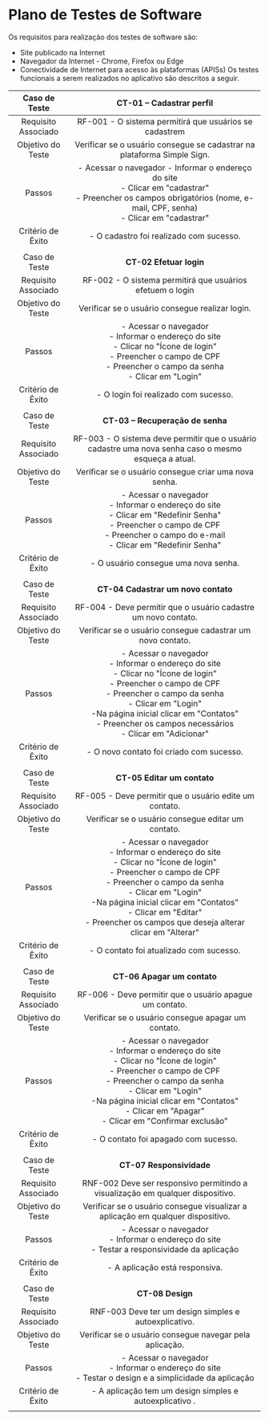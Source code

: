 # Plano de Testes de Software

Os requisitos para realização dos testes de software são:
* Site publicado na Internet
* Navegador da Internet - Chrome, Firefox ou Edge
* Conectividade de Internet para acesso às plataformas (APISs)
Os testes funcionais a serem realizados no aplicativo são descritos a seguir.

| Caso de Teste 	| **CT-01 – Cadastrar perfil** 	|
|:---:	|:---:	|
|	Requisito Associado 	| RF-001 - O sistema permitirá que usuários se cadastrem |
| Objetivo do Teste 	| Verificar se o usuário consegue se cadastrar na plataforma Simple Sign. |
| Passos 	| - Acessar o navegador - Informar o endereço do site <br> - Clicar em "cadastrar" <br> - Preencher os campos obrigatórios (nome, e-mail, CPF, senha) <br> - Clicar em "cadastrar" |
|Critério de Êxito | - O cadastro foi realizado com sucesso. |
|  	|  	|
| Caso de Teste 	| **CT-02  Efetuar login**	|
|Requisito Associado | RF-002	- O sistema permitirá que usuários efetuem o login |
| Objetivo do Teste 	| Verificar se o usuário consegue realizar login. |
| Passos 	| - Acessar o navegador <br> - Informar o endereço do site <br> - Clicar no "Ícone de login" <br> - Preencher o campo de CPF <br> - Preencher o campo da senha <br> - Clicar em "Login" |
|Critério de Êxito | - O login foi realizado com sucesso. |
|  	|  	|
| Caso de Teste | **CT-03 – Recuperação de senha** |
|Requisito Associado | RF-003 - O sistema deve permitir que o usuário cadastre uma nova senha caso o mesmo esqueça a atual.	|
|Objetivo do Teste | Verificar se o usuário consegue criar uma nova senha. |
|Passos | - Acessar o navegador <br> - Informar o endereço do site <br> - Clicar em "Redefinir Senha" <br> - Preencher o campo de CPF <br> -  Preencher o campo do e-mail <br> - Clicar em "Redefinir Senha" |
|Critério de Êxito | - O usuário consegue uma nova senha.  |
|  	|  	|
| Caso de Teste 	| **CT-04  Cadastrar um novo contato**	|
|Requisito Associado | RF-004	- Deve permitir que o usuário cadastre um novo contato. |
| Objetivo do Teste 	| Verificar se o usuário consegue cadastrar um novo contato. |
| Passos 	| - Acessar o navegador <br> - Informar o endereço do site <br> - Clicar no "Ícone de login" <br> - Preencher o campo de CPF <br> - Preencher o campo da senha <br> - Clicar em "Login" <br> -Na página inicial clicar em "Contatos" <br> - Preencher os campos necessários <br> - Clicar em "Adicionar" |
|Critério de Êxito | - O novo contato foi criado com sucesso. |
|  	|  	|
| Caso de Teste 	| **CT-05  Editar um contato**	|
|Requisito Associado | RF-005	- Deve permitir que o usuário edite um contato. |
| Objetivo do Teste 	| Verificar se o usuário consegue editar um contato. |
| Passos 	| - Acessar o navegador <br> - Informar o endereço do site <br> - Clicar no "Ícone de login" <br> - Preencher o campo de CPF <br> - Preencher o campo da senha <br> - Clicar em "Login" <br> -Na página inicial clicar em "Contatos" <br> - Clicar em "Editar" <br> - Preencher os campos que deseja alterar <br> clicar em "Alterar" |
|Critério de Êxito | - O contato foi atualizado com sucesso. |
|  	|  	|
| Caso de Teste 	| **CT-06  Apagar um contato**	|
|Requisito Associado | RF-006	- Deve permitir que o usuário apague um contato. |
| Objetivo do Teste 	| Verificar se o usuário consegue apagar um contato. |
| Passos 	| - Acessar o navegador <br> - Informar o endereço do site <br> - Clicar no "Ícone de login" <br> - Preencher o campo de CPF <br> - Preencher o campo da senha <br> - Clicar em "Login" <br> -Na página inicial clicar em "Contatos" <br> - Clicar em "Apagar" <br> - Clicar em "Confirmar exclusão"  |
|Critério de Êxito | - O contato foi apagado com sucesso. |
|  	|  	|
| Caso de Teste 	| **CT-07  Responsividade**	|
|Requisito Associado | RNF-002 	Deve ser responsivo permitindo a visualização em qualquer dispositivo. |
| Objetivo do Teste 	| Verificar se o usuário consegue visualizar a aplicação em qualquer dispositivo. |
| Passos 	| - Acessar o navegador <br> - Informar o endereço do site <br> - Testar a responsividade da aplicação <br> |
|Critério de Êxito | - A aplicação está responsiva. |
|  	|  	|
| Caso de Teste 	| **CT-08  Design**	|
|Requisito Associado | RNF-003 	Deve ter um design simples e autoexplicativo. |
| Objetivo do Teste 	| Verificar se o usuário consegue navegar pela aplicação. |
| Passos 	| - Acessar o navegador <br> - Informar o endereço do site <br> - Testar o design e a simplicidade da aplicação <br> |
|Critério de Êxito | - A aplicação tem um design simples e autoexplicativo . |
|  	|  	|


